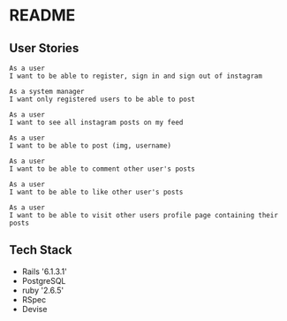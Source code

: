 # README

## User Stories
```
As a user
I want to be able to register, sign in and sign out of instagram

As a system manager
I want only registered users to be able to post

As a user
I want to see all instagram posts on my feed

As a user
I want to be able to post (img, username)

As a user 
I want to be able to comment other user's posts

As a user 
I want to be able to like other user's posts

As a user
I want to be able to visit other users profile page containing their posts
```

## Tech Stack

* Rails '6.1.3.1'
* PostgreSQL
* ruby '2.6.5'
* RSpec
* Devise


